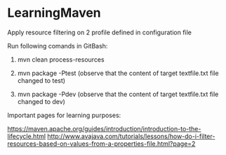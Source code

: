 # LearningMaven
Apply resource filtering on 2 profile defined in configuration file

Run following comands in GitBash:
1) mvn clean process-resources

2) mvn package -Ptest 
(observe that the content of target textfile.txt file changed to test)

3)  mvn package -Pdev
(observe that the content of target textfile.txt file changed to dev)

Important pages for learning purposes:

https://maven.apache.org/guides/introduction/introduction-to-the-lifecycle.html
http://www.avajava.com/tutorials/lessons/how-do-i-filter-resources-based-on-values-from-a-properties-file.html?page=2

